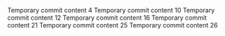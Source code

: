 Temporary commit content 4
Temporary commit content 10
Temporary commit content 12
Temporary commit content 16
Temporary commit content 21
Temporary commit content 25
Temporary commit content 26
